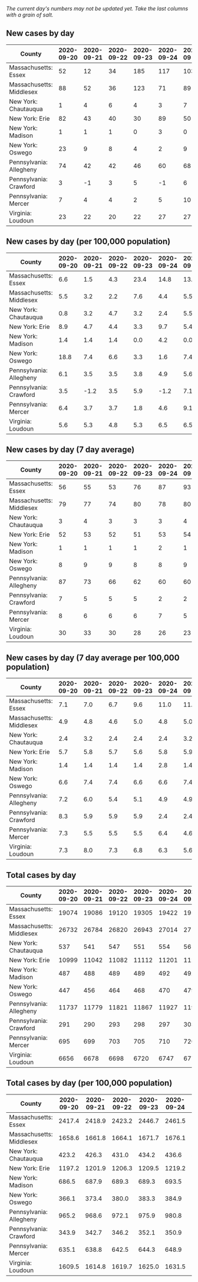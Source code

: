 _The current day's numbers may not be updated yet. Take the last columns with a grain of salt._
## New cases by day

| County | 2020-09-20 | 2020-09-21 | 2020-09-22 | 2020-09-23 | 2020-09-24 | 2020-09-25 | 2020-09-26 |
| --- | --- | --- | --- | --- | --- | --- | --- |
| Massachusetts: Essex | 52 | 12 | 34 | 185 | 117 | 103 |  |
| Massachusetts: Middlesex | 88 | 52 | 36 | 123 | 71 | 89 |  |
| New York: Chautauqua | 1 | 4 | 6 | 4 | 3 | 7 | 7 |
| New York: Erie | 82 | 43 | 40 | 30 | 89 | 50 | 57 |
| New York: Madison | 1 | 1 | 1 | 0 | 3 | 0 | 1 |
| New York: Oswego | 23 | 9 | 8 | 4 | 2 | 9 | 4 |
| Pennsylvania: Allegheny | 74 | 42 | 42 | 46 | 60 | 68 | 106 |
| Pennsylvania: Crawford | 3 | -1 | 3 | 5 | -1 | 6 | 1 |
| Pennsylvania: Mercer | 7 | 4 | 4 | 2 | 5 | 10 | 5 |
| Virginia: Loudoun | 23 | 22 | 20 | 22 | 27 | 27 | 18 |

## New cases by day (per 100,000 population)

| County | 2020-09-20 | 2020-09-21 | 2020-09-22 | 2020-09-23 | 2020-09-24 | 2020-09-25 | 2020-09-26 |
| --- | --- | --- | --- | --- | --- | --- | --- |
| Massachusetts: Essex | 6.6 | 1.5 | 4.3 | 23.4 | 14.8 | 13.1 |  |
| Massachusetts: Middlesex | 5.5 | 3.2 | 2.2 | 7.6 | 4.4 | 5.5 |  |
| New York: Chautauqua | 0.8 | 3.2 | 4.7 | 3.2 | 2.4 | 5.5 | 5.5 |
| New York: Erie | 8.9 | 4.7 | 4.4 | 3.3 | 9.7 | 5.4 | 6.2 |
| New York: Madison | 1.4 | 1.4 | 1.4 | 0.0 | 4.2 | 0.0 | 1.4 |
| New York: Oswego | 18.8 | 7.4 | 6.6 | 3.3 | 1.6 | 7.4 | 3.3 |
| Pennsylvania: Allegheny | 6.1 | 3.5 | 3.5 | 3.8 | 4.9 | 5.6 | 8.7 |
| Pennsylvania: Crawford | 3.5 | -1.2 | 3.5 | 5.9 | -1.2 | 7.1 | 1.2 |
| Pennsylvania: Mercer | 6.4 | 3.7 | 3.7 | 1.8 | 4.6 | 9.1 | 4.6 |
| Virginia: Loudoun | 5.6 | 5.3 | 4.8 | 5.3 | 6.5 | 6.5 | 4.4 |

## New cases by day (7 day average)

| County | 2020-09-20 | 2020-09-21 | 2020-09-22 | 2020-09-23 | 2020-09-24 | 2020-09-25 | 2020-09-26 |
| --- | --- | --- | --- | --- | --- | --- | --- |
| Massachusetts: Essex | 56 | 55 | 53 | 76 | 87 | 93 |  |
| Massachusetts: Middlesex | 79 | 77 | 74 | 80 | 78 | 80 |  |
| New York: Chautauqua | 3 | 4 | 3 | 3 | 3 | 4 | 5 |
| New York: Erie | 52 | 53 | 52 | 51 | 53 | 54 | 56 |
| New York: Madison | 1 | 1 | 1 | 1 | 2 | 1 | 1 |
| New York: Oswego | 8 | 9 | 9 | 8 | 8 | 9 | 8 |
| Pennsylvania: Allegheny | 87 | 73 | 66 | 62 | 60 | 60 | 63 |
| Pennsylvania: Crawford | 7 | 5 | 5 | 5 | 2 | 2 | 2 |
| Pennsylvania: Mercer | 8 | 6 | 6 | 6 | 7 | 5 | 5 |
| Virginia: Loudoun | 30 | 33 | 30 | 28 | 26 | 23 | 23 |

## New cases by day (7 day average per 100,000 population)

| County | 2020-09-20 | 2020-09-21 | 2020-09-22 | 2020-09-23 | 2020-09-24 | 2020-09-25 | 2020-09-26 |
| --- | --- | --- | --- | --- | --- | --- | --- |
| Massachusetts: Essex | 7.1 | 7.0 | 6.7 | 9.6 | 11.0 | 11.8 |  |
| Massachusetts: Middlesex | 4.9 | 4.8 | 4.6 | 5.0 | 4.8 | 5.0 |  |
| New York: Chautauqua | 2.4 | 3.2 | 2.4 | 2.4 | 2.4 | 3.2 | 3.9 |
| New York: Erie | 5.7 | 5.8 | 5.7 | 5.6 | 5.8 | 5.9 | 6.1 |
| New York: Madison | 1.4 | 1.4 | 1.4 | 1.4 | 2.8 | 1.4 | 1.4 |
| New York: Oswego | 6.6 | 7.4 | 7.4 | 6.6 | 6.6 | 7.4 | 6.6 |
| Pennsylvania: Allegheny | 7.2 | 6.0 | 5.4 | 5.1 | 4.9 | 4.9 | 5.2 |
| Pennsylvania: Crawford | 8.3 | 5.9 | 5.9 | 5.9 | 2.4 | 2.4 | 2.4 |
| Pennsylvania: Mercer | 7.3 | 5.5 | 5.5 | 5.5 | 6.4 | 4.6 | 4.6 |
| Virginia: Loudoun | 7.3 | 8.0 | 7.3 | 6.8 | 6.3 | 5.6 | 5.6 |

## Total cases by day

| County | 2020-09-20 | 2020-09-21 | 2020-09-22 | 2020-09-23 | 2020-09-24 | 2020-09-25 | 2020-09-26 |
| --- | --- | --- | --- | --- | --- | --- | --- |
| Massachusetts: Essex | 19074 | 19086 | 19120 | 19305 | 19422 | 19525 |  |
| Massachusetts: Middlesex | 26732 | 26784 | 26820 | 26943 | 27014 | 27103 |  |
| New York: Chautauqua | 537 | 541 | 547 | 551 | 554 | 561 | 568 |
| New York: Erie | 10999 | 11042 | 11082 | 11112 | 11201 | 11251 | 11308 |
| New York: Madison | 487 | 488 | 489 | 489 | 492 | 492 | 493 |
| New York: Oswego | 447 | 456 | 464 | 468 | 470 | 479 | 483 |
| Pennsylvania: Allegheny | 11737 | 11779 | 11821 | 11867 | 11927 | 11995 | 12101 |
| Pennsylvania: Crawford | 291 | 290 | 293 | 298 | 297 | 303 | 304 |
| Pennsylvania: Mercer | 695 | 699 | 703 | 705 | 710 | 720 | 725 |
| Virginia: Loudoun | 6656 | 6678 | 6698 | 6720 | 6747 | 6774 | 6792 |

## Total cases by day (per 100,000 population)

| County | 2020-09-20 | 2020-09-21 | 2020-09-22 | 2020-09-23 | 2020-09-24 | 2020-09-25 | 2020-09-26 |
| --- | --- | --- | --- | --- | --- | --- | --- |
| Massachusetts: Essex | 2417.4 | 2418.9 | 2423.2 | 2446.7 | 2461.5 | 2474.5 |  |
| Massachusetts: Middlesex | 1658.6 | 1661.8 | 1664.1 | 1671.7 | 1676.1 | 1681.6 |  |
| New York: Chautauqua | 423.2 | 426.3 | 431.0 | 434.2 | 436.6 | 442.1 | 447.6 |
| New York: Erie | 1197.2 | 1201.9 | 1206.3 | 1209.5 | 1219.2 | 1224.7 | 1230.9 |
| New York: Madison | 686.5 | 687.9 | 689.3 | 689.3 | 693.5 | 693.5 | 694.9 |
| New York: Oswego | 366.1 | 373.4 | 380.0 | 383.3 | 384.9 | 392.3 | 395.5 |
| Pennsylvania: Allegheny | 965.2 | 968.6 | 972.1 | 975.9 | 980.8 | 986.4 | 995.1 |
| Pennsylvania: Crawford | 343.9 | 342.7 | 346.2 | 352.1 | 350.9 | 358.0 | 359.2 |
| Pennsylvania: Mercer | 635.1 | 638.8 | 642.5 | 644.3 | 648.9 | 658.0 | 662.6 |
| Virginia: Loudoun | 1609.5 | 1614.8 | 1619.7 | 1625.0 | 1631.5 | 1638.1 | 1642.4 |
